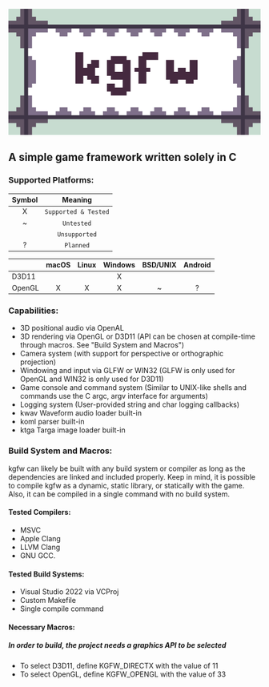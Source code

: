 ![kgfw logo](./rsrc/kgfw.png)
## A simple game framework written solely in C

### Supported Platforms:

|  Symbol  |        Meaning       |
| :------: | :------------------: |
|    X     | `Supported & Tested` |
|    ~     |      `Untested`      |
|          |     `Unsupported`    |
|    ?     |       `Planned`      |

|                |  macOS  |  Linux  |  Windows  |  BSD/UNIX  |  Android  |
| :------------- | :-----: | :-----: | :-------: | :--------: | :-------: |
| D3D11          |         |         |     X     |            |           |
| OpenGL         |    X    |    X    |     X     |     ~      |     ?     |

### Capabilities:

- 3D positional audio via OpenAL
- 3D rendering via OpenGL or D3D11 (API can be chosen at compile-time through macros. See "Build System and Macros")
- Camera system (with support for perspective or orthographic projection)
- Windowing and input via GLFW or WIN32 (GLFW is only used for OpenGL and WIN32 is only used for D3D11)
- Game console and command system (Similar to UNIX-like shells and commands use the C argc, argv interface for arguments)
- Logging system (User-provided string and char logging callbacks)
- kwav Waveform audio loader built-in
- koml parser built-in
- ktga Targa image loader built-in

### Build System and Macros:

kgfw can likely be built with any build system or compiler as long as the dependencies are linked and included properly. Keep in mind, it is possible to compile kgfw as a dynamic, static library, or statically with the game. Also, it can be compiled in a single command with no build system.

#### Tested Compilers:

- MSVC
- Apple Clang
- LLVM Clang
- GNU GCC.

#### Tested Build Systems:

- Visual Studio 2022 via VCProj
- Custom Makefile
- Single compile command

#### Necessary Macros:

##### In order to build, the project needs a graphics API to be selected

- To select D3D11, define KGFW_DIRECTX with the value of 11
- To select OpenGL, define KGFW_OPENGL with the value of 33
